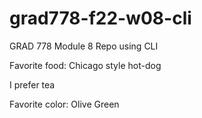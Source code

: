 # grad778-f22-w08-cli
GRAD 778 Module 8 Repo using CLI

Favorite food: Chicago style hot-dog

I prefer tea

Favorite color: Olive Green
